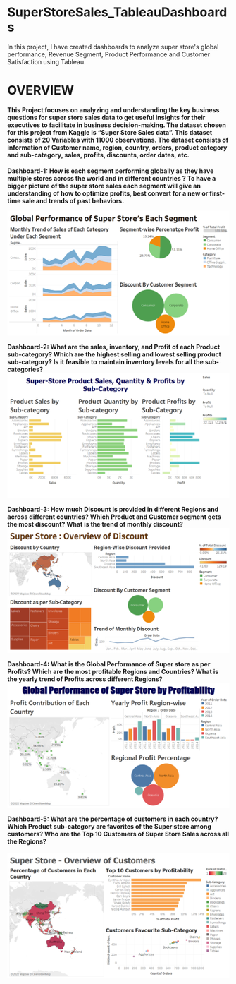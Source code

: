 # SuperStoreSales_TableauDashboards
In this project, I have created dashboards to analyze super store's global performance, Revenue Segment, Product Performance and Customer Satisfaction using Tableau.

<h1> OVERVIEW </h1>

<b>This Project focuses on analyzing and understanding the key business questions for super store sales data to get useful insights for their executives to facilitate in business decision-making. The dataset chosen for this project from Kaggle is “Super Store Sales data”. This dataset consists of 20 Variables with 11000 observations. The dataset consists of information of Customer name, region, country, orders, product category and sub-category, sales, profits, discounts, order dates, etc. </b>

<h4> Dashboard-1: How is each segment performing globally as they have multiple stores across the world and in different countries ?
To have a bigger picture of the super store sales each segment will give an understanding of how to optimize profits, best convert for a new or first-time sale and trends of past behaviors. 

![image](https://github.com/priyankac15/SuperStoreSales_Dashboards/blob/main/Segment_Superstoresales.png)

 Dashboard-2: What are the sales, inventory, and Profit of each Product sub-category? Which are the highest selling and lowest selling product sub-category? Is it feasible to maintain inventory levels for all the sub-categories? 
![image](https://github.com/priyankac15/SuperStoreSales_Dashboards/blob/main/Subcategory.png)

Dashboard-3: How much Discount is provided in different Regions and across different countries? Which Product and Customer segment gets the most discount? What is the trend of monthly discount?
![image](https://github.com/priyankac15/SuperStoreSales_Dashboards/blob/main/Discount.png)

Dashboard-4: What is the Global Performance of Super store as per Profits? Which are the most profitable Regions and Countries? What is the yearly trend of Profits across different Regions?
![image](https://github.com/priyankac15/SuperStoreSales_Dashboards/blob/main/profit1.png)

Dashboard-5: What are the percentage of customers in each country? Which Product sub-category are favorites of the Super store among customers? Who are the Top 10 Customers of Super Store Sales across all the Regions? </h4>
![image](https://github.com/priyankac15/SuperStoreSales_Dashboards/blob/main/Customers.png)

